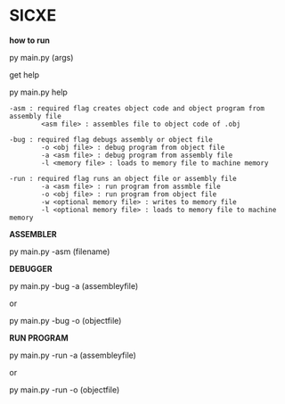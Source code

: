 # SICXE

**how to run** 
    
  py main.py (args)
   
  get help

  py main.py help
    
    -asm : required flag creates object code and object program from assembly file
            <asm file> : assembles file to object code of .obj

    -bug : required flag debugs assembly or object file
            -o <obj file> : debug program from object file
            -a <asm file> : debug program from assembly file
            -l <memory file> : loads to memory file to machine memory

    -run : required flag runs an object file or assembly file
            -a <asm file> : run program from assmble file
            -o <obj file> : run program from object file
            -w <optional memory file> : writes to memory file
            -l <optional memory file> : loads to memory file to machine memory
 
  **ASSEMBLER**
  
  py main.py -asm (filename)

  **DEBUGGER**
  
  py main.py -bug -a  (assembleyfile)
  
  or
  
  py main.py -bug -o (objectfile)
  
  **RUN PROGRAM**

  py main.py -run -a  (assembleyfile)
  
  or
  
  py main.py -run -o (objectfile)
